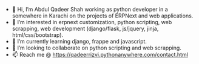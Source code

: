 - 👋 Hi, I’m Abdul Qadeer Shah working as python developer in a somewhere in Karachi on the projects of ERPNext and web applications.
- 👀 I’m interested in erpnext customization, python scripting, web scrapping, web development (django/flask, js/jquery, jinja, html/css/bootstrap).
- 🌱 I’m currently learning django, frappe and javascript.
- 💞️ I’m looking to collaborate on python scripting and web scrapping.
- 📫 Reach me @ https://qadeerrizvi.pythonanywhere.com/contact.html 

<!---
shahSpider/shahSpider is a ✨ special ✨ repository because its `README.md` (this file) appears on your GitHub profile.
You can click the Preview link to take a look at your changes.
--->
